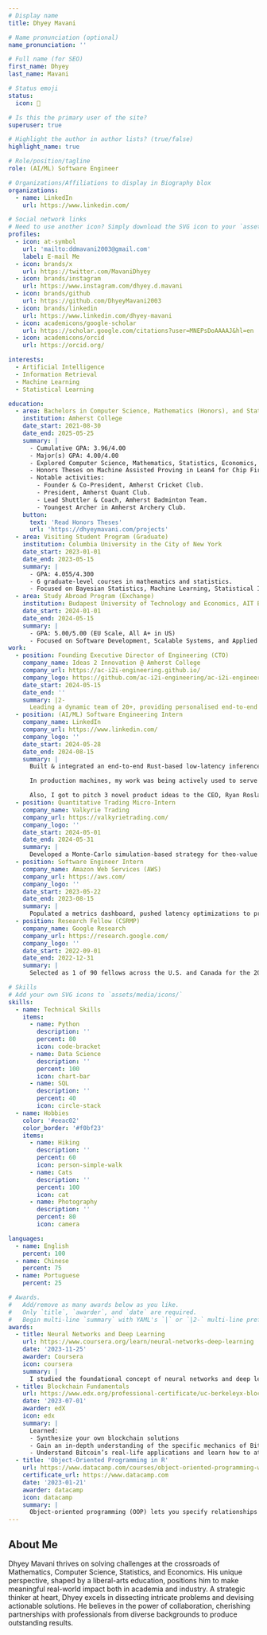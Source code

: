 ```yaml
---
# Display name
title: Dhyey Mavani

# Name pronunciation (optional)
name_pronunciation: ''

# Full name (for SEO)
first_name: Dhyey
last_name: Mavani

# Status emoji
status:
  icon: 🎯

# Is this the primary user of the site?
superuser: true

# Highlight the author in author lists? (true/false)
highlight_name: true

# Role/position/tagline
role: (AI/ML) Software Engineer

# Organizations/Affiliations to display in Biography blox
organizations:
  - name: LinkedIn
    url: https://www.linkedin.com/

# Social network links
# Need to use another icon? Simply download the SVG icon to your `assets/media/icons/` folder.
profiles:
  - icon: at-symbol
    url: 'mailto:ddmavani2003@gmail.com'
    label: E-mail Me
  - icon: brands/x
    url: https://twitter.com/MavaniDhyey
  - icon: brands/instagram
    url: https://www.instagram.com/dhyey.d.mavani
  - icon: brands/github
    url: https://github.com/DhyeyMavani2003
  - icon: brands/linkedin
    url: https://www.linkedin.com/dhyey-mavani
  - icon: academicons/google-scholar
    url: https://scholar.google.com/citations?user=MNEPsDoAAAAJ&hl=en
  - icon: academicons/orcid
    url: https://orcid.org/

interests:
  - Artificial Intelligence
  - Information Retrieval
  - Machine Learning
  - Statistical Learning

education:
  - area: Bachelors in Computer Science, Mathematics (Honors), and Statistics (Honors)
    institution: Amherst College
    date_start: 2021-08-30
    date_end: 2025-05-25
    summary: |
      - Cumulative GPA: 3.96/4.00
      - Major(s) GPA: 4.00/4.00
      - Explored Computer Science, Mathematics, Statistics, Economics, English, Theatre & Dance!
      - Honors Theses on Machine Assisted Proving in Lean4 for Chip Firing Graphs, and Efficient Python Software for Checkerboard Copula Modeling on Discrete Data.
      - Notable activities:
        - Founder & Co-President, Amherst Cricket Club.
        - President, Amherst Quant Club.
        - Lead Shuttler & Coach, Amherst Badminton Team.
        - Youngest Archer in Amherst Archery Club.
    button:
      text: 'Read Honors Theses'
      url: 'https://dhyeymavani.com/projects'
  - area: Visiting Student Program (Graduate)
    institution: Columbia University in the City of New York
    date_start: 2023-01-01
    date_end: 2023-05-15
    summary: |
      - GPA: 4.055/4.300
      - 6 graduate-level courses in mathematics and statistics.
      - Focused on Bayesian Statistics, Machine Learning, Statistical Inference, and Quantitative Programming.
  - area: Study Abroad Program (Exchange)
    institution: Budapest University of Technology and Economics, AIT Budapest
    date_start: 2024-01-01
    date_end: 2024-05-15
    summary: |
      - GPA: 5.00/5.00 (EU Scale, All A+ in US)
      - Focused on Software Development, Scalable Systems, and Applied Cryptography.
work:
  - position: Founding Executive Director of Engineering (CTO)
    company_name: Ideas 2 Innovation @ Amherst College
    company_url: https://ac-i2i-engineering.github.io/
    company_logo: https://github.com/ac-i2i-engineering/ac-i2i-engineering.github.io/blob/main/images/i2iLogoTextOrange.png
    date_start: 2024-05-15
    date_end: ''
    summary: |2-
      Leading a dynamic team of 20+, providing personalised end-to-end 0 -> 1 executional & strategy support to 4+ projects in parallel, helping them transform startup ideas into actionable projects. Spearheading the development of 30+ applications, internal tools, and key documentation, driving seamless execution and innovation. Continuously blending strategic leadership with hands-on engineering to empower student-led startups/initiatives to thrive in an entrepreneurial ecosystem, and enriching the campus experience by solving immediate problems in the community!
  - position: (AI/ML) Software Engineering Intern
    company_name: LinkedIn
    company_url: https://www.linkedin.com/
    company_logo: ''
    date_start: 2024-05-28
    date_end: 2024-08-15
    summary: |
      Built & integrated an end-to-end Rust-based low-latency inference engine for PyTorch under Data & AI Platforms org - while pioneering the efforts to transition the tech stack from Java to Rust.

      In production machines, my work was being actively used to serve 5+ business use-cases leading to P99 inference latency reduction from 4 ms to 2 ms, and P99 tail data ingestion latency reduction from 70 ms to 7 ms. This also increased throughput by 4x, leading to GPU savings of ~ $1 million in the case of PyTorch EBR kNN with custom-filtering model that I got to develop.

      Also, I got to pitch 3 novel product ideas to the CEO, Ryan Roslansky, and that led to further discussions with Product Leaders (VPs, Sr. Directors, Directors, Principal PMs) across 3 business units for formulating them in detail & to potentially incorporate 2 them in the future B2B2C strategies at LinkedIn.
  - position: Quantitative Trading Micro-Intern
    company_name: Valkyrie Trading
    company_url: https://valkyrietrading.com/
    company_logo: ''
    date_start: 2024-05-01
    date_end: 2024-05-31
    summary: |
      Developed a Monte-Carlo simulation-based strategy for theo-value estimation and shadowed quants/traders in treasuries and equity options desks. Gained hands-on experience in the execution and risk management of delta and gamma hedging market-making strategies through intensive mock sessions.
  - position: Software Engineer Intern
    company_name: Amazon Web Services (AWS)
    company_url: https://aws.com/
    company_logo: ''
    date_start: 2023-05-22
    date_end: 2023-08-15
    summary: |
      Populated a metrics dashboard, pushed latency optimizations to production at AWS CloudFront; Proposed & documented use-case of AutoML to analyze change-propagation/caching service logs to predict future outages
  - position: Research Fellow (CSRMP)
    company_name: Google Research
    company_url: https://research.google.com/
    company_logo: ''
    date_start: 2022-09-01
    date_end: 2022-12-31
    summary: |
      Selected as 1 of 90 fellows across the U.S. and Canada for the 2022B cohort. This fellowship, focused on diversity in tech, recognizes academic excellence and commitment to impactful research. Fellows receive mentorship from leading experts and engage in cutting-edge computer science projects, developing advanced skills and contributing to real-world applications.

# Skills
# Add your own SVG icons to `assets/media/icons/`
skills:
  - name: Technical Skills
    items:
      - name: Python
        description: ''
        percent: 80
        icon: code-bracket
      - name: Data Science
        description: ''
        percent: 100
        icon: chart-bar
      - name: SQL
        description: ''
        percent: 40
        icon: circle-stack
  - name: Hobbies
    color: '#eeac02'
    color_border: '#f0bf23'
    items:
      - name: Hiking
        description: ''
        percent: 60
        icon: person-simple-walk
      - name: Cats
        description: ''
        percent: 100
        icon: cat
      - name: Photography
        description: ''
        percent: 80
        icon: camera

languages:
  - name: English
    percent: 100
  - name: Chinese
    percent: 75
  - name: Portuguese
    percent: 25

# Awards.
#   Add/remove as many awards below as you like.
#   Only `title`, `awarder`, and `date` are required.
#   Begin multi-line `summary` with YAML's `|` or `|2-` multi-line prefix and indent 2 spaces below.
awards:
  - title: Neural Networks and Deep Learning
    url: https://www.coursera.org/learn/neural-networks-deep-learning
    date: '2023-11-25'
    awarder: Coursera
    icon: coursera
    summary: |
      I studied the foundational concept of neural networks and deep learning. By the end, I was familiar with the significant technological trends driving the rise of deep learning; build, train, and apply fully connected deep neural networks; implement efficient (vectorized) neural networks; identify key parameters in a neural network’s architecture; and apply deep learning to your own applications.
  - title: Blockchain Fundamentals
    url: https://www.edx.org/professional-certificate/uc-berkeleyx-blockchain-fundamentals
    date: '2023-07-01'
    awarder: edX
    icon: edx
    summary: |
      Learned:
      - Synthesize your own blockchain solutions
      - Gain an in-depth understanding of the specific mechanics of Bitcoin
      - Understand Bitcoin’s real-life applications and learn how to attack and destroy Bitcoin, Ethereum, smart contracts and Dapps, and alternatives to Bitcoin’s Proof-of-Work consensus algorithm
  - title: 'Object-Oriented Programming in R'
    url: https://www.datacamp.com/courses/object-oriented-programming-with-s3-and-r6-in-r
    certificate_url: https://www.datacamp.com
    date: '2023-01-21'
    awarder: datacamp
    icon: datacamp
    summary: |
      Object-oriented programming (OOP) lets you specify relationships between functions and the objects that they can act on, helping you manage complexity in your code. This is an intermediate level course, providing an introduction to OOP, using the S3 and R6 systems. S3 is a great day-to-day R programming tool that simplifies some of the functions that you write. R6 is especially useful for industry-specific analyses, working with web APIs, and building GUIs.
---
```


## About Me

Dhyey Mavani thrives on solving challenges at the crossroads of Mathematics, Computer Science, Statistics, and Economics. His unique perspective, shaped by a liberal-arts education, positions him to make meaningful real-world impact both in academia and industry. A strategic thinker at heart, Dhyey excels in dissecting intricate problems and devising actionable solutions. He believes in the power of collaboration, cherishing partnerships with professionals from diverse backgrounds to produce outstanding results.
